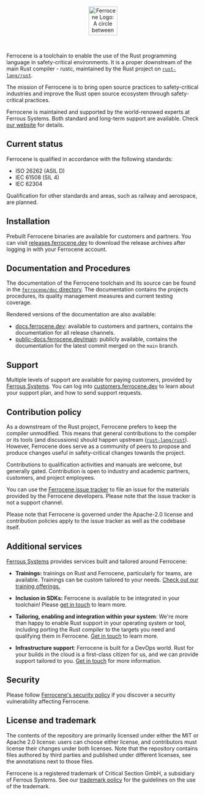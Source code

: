 <!-- SPDX-License-Identifier: MIT OR Apache-2.0 -->
<!-- SPDX-FileCopyrightText: The Ferrocene Developers -->

<br>
<p align="center">
    <img height="75" src="https://github.com/ferrocene/ferrocene/raw/main/ferrocene/logo.svg" alt="Ferrocene Logo: A circle between two planes, representing the chemical compound of the name Ferrocene, with the name written next to it.">
</p>
<br>

Ferrocene is a toolchain to enable the use of the Rust programming language in
safety-critical environments. It is a proper downstream of the main Rust
compiler - rustc, maintained by the Rust project on [`rust-lang/rust`].

The mission of Ferrocene is to bring open source practices to safety-critical
industries and improve the Rust open source ecosystem through safety-critical
practices.

Ferrocene is maintained and supported by the world-renowed experts at Ferrous
Systems. Both standard and long-term support are available. Check [our
website][website] for details.

## Current status

Ferrocene is qualified in accordance with the following standards:

* ISO 26262 (ASIL D)
* IEC 61508 (SIL 4)
* IEC 62304

Qualification for other standards and areas, such as railway and aerospace,
are planned.

## Installation

Prebuilt Ferrocene binaries are available for customers and partners. You can
visit [releases.ferrocene.dev] to download the release archives after logging
in with your Ferrocene account.

## Documentation and Procedures

The documentation of the Ferrocene toolchain and its source can be found
in the [`ferrocene/doc` directory]. The documentation contains the projects
procedures, its quality management measures and current testing coverage.

Rendered versions of the documentation are also available:

* [docs.ferrocene.dev]: available to customers and partners, contains the
  documentation for all release channels.
* [public-docs.ferrocene.dev/main]: publicly available, contains the
  documentation for the latest commit merged on the `main` branch.

## Support

Multiple levels of support are available for paying customers, provided by
[Ferrous Systems]. You can log into [customers.ferrocene.dev] to learn about
your support plan, and how to send support requests.

## Contribution policy

As a downstream of the Rust project, Ferrocene prefers to keep the compiler
unmodified. This means that general contributions to the compiler or its tools
(and discussions) should happen upstream ([`rust-lang/rust`]). However,
Ferrocene does serve as a community of peers to propose and produce changes
useful in safety-critical changes towards the project.

Contributions to qualification activities and manuals are welcome, but
generally gated. Contribution is open to industry and academic partners,
customers, and project employees.

You can use the [Ferrocene issue tracker][issues] to file an issue for the
materials provided by the Ferrocene developers. Please note that the issue
tracker is not a support channel.

Please note that Ferrocene is governed under the Apache-2.0 license and
contribution policies apply to the issue tracker as well as the codebase
itself.

## Additional services

[Ferrous Systems] provides services built and tailored around Ferrocene:

* **Trainings:** trainings on Rust and Ferrocene, particularly for teams, are
  available. Trainings can be custom tailored to your needs. [Check out our
  training offerings.][trainings]

* **Inclusion in SDKs:** Ferrocene is available to be integrated in your
  toolchain! Please [get in touch][contact] to learn more.

* **Tailoring, enabling and integration within your system**: We're more than
  happy to enable Rust support in your operating system or tool, including
  porting the Rust compiler to the targets you need and qualifying them in
  Ferrocene. [Get in touch][contact] to learn more.

* **Infrastructure support**: Ferrocene is built for a DevOps world. Rust
  for your builds in the cloud is a first-class citizen for us, and we can
  provide support tailored to you. [Get in touch][contact] for more
  information.

## Security

Please follow [Ferrocene's security policy][security] if you discover a
security vulnerability affecting Ferrocene.

## License and trademark

The contents of the repository are primarily licensed under either the MIT or
Apache 2.0 license: users can choose either license, and contributors must
license their changes under both licenses. Note that the repository contains
files authored by third parties and published under different licenses, see the
annotations next to those files.

Ferrocene is a registered trademark of Critical Section GmbH, a subsidiary of
Ferrous Systems. See our [trademark policy][trademark] for the guidelines on
the use of the trademark.

[issues]: https://github.com/ferrocene/ferrocene/issues
[trainings]: https://ferrous-systems.com/training
[contact]: https://ferrous-systems.com/contact#ferrocene
[trademark]: ./TRADEMARK.md
[security]: https://github.com/ferrocene/ferrocene/security/policy
[website]: https://ferrous-systems.com/ferrocene

[Ferrous Systems]: https://ferrous-systems.com
[releases.ferrocene.dev]: https://releases.ferrocene.dev
[docs.ferrocene.dev]: https://docs.ferrocene.dev
[public-docs.ferrocene.dev/main]: https://public-docs.ferrocene.dev/main
[customers.ferrocene.dev]: https://customers.ferrocene.dev

[`rust-lang/rust`]: https://github.com/rust-lang/rust
[`ferrocene/doc` directory]: ferrocene/doc/
